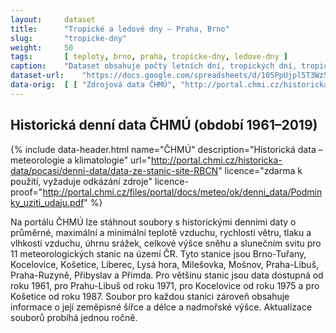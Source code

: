 ```yaml
---
layout:     dataset
title:      "Tropické a ledové dny – Praha, Brno"
slug:       "tropicke-dny"
weight:     50
tags:       [ teploty, brno, praha, tropicke-dny, ledove-dny ]
caption:    "Dataset obsahuje počty letních dní, tropických dní, tropických nocí, ledových dní, mrazových dní a dní sněhem, lineární trend a klouzavý průměr počtu ledových a tropických dní přes 5 let pro Prahu-Ruzyni a Brno-Tuřany v období let 1961–2019."
dataset-url:    "https://docs.google.com/spreadsheets/d/105PpUjpl5T3Wz5oFMUQYBj-KaqAUU6zF-Vv-RQ1zj3E/edit?usp=sharing"
data-orig:  [ [ "Zdrojová data ČHMÚ", "http://portal.chmi.cz/historicka-data/pocasi/denni-data/data-ze-stanic-site-RBCN" ] ]
---
```

<div class="section"><div class="container" markdown="1">

## Historická denní data ČHMÚ (období 1961–2019)

{% include data-header.html
    name="ČHMÚ"
    description="Historická data – meteorologie a klimatologie"
    url="http://portal.chmi.cz/historicka-data/pocasi/denni-data/data-ze-stanic-site-RBCN"
    licence="zdarma k použití, vyžaduje odkázání zdroje"
    licence-proof="http://portal.chmi.cz/files/portal/docs/meteo/ok/denni_data/Podminky_uziti_udaju.pdf"
%}

Na portálu ČHMÚ lze stáhnout soubory s historickými denními daty o průměrné, maximální a minimální teplotě vzduchu, rychlosti větru, tlaku a vlhkosti vzduchu, úhrnu srážek, celkové výšce sněhu a slunečním svitu pro 11 meteorologických stanic na území ČR. Tyto stanice jsou Brno-Tuřany, Kocelovice, Košetice, Liberec, Lysá hora, Milešovka, Mošnov, Praha-Libuš, Praha-Ruzyně, Přibyslav a Přimda. Pro většinu stanic jsou data dostupná od roku 1961, pro Prahu-Libuš od roku 1971, pro Kocelovice od roku 1975 a pro Košetice od roku 1987. Soubor pro každou stanici zároveň obsahuje informace o její zeměpisné šířce a délce a nadmořské výšce. Aktualizace souborů probíhá jednou ročně.

</div></div>
